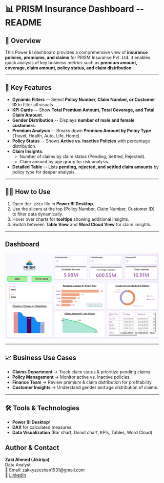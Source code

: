 # 📊 PRISM Insurance Dashboard -- README

## 📌 Overview

This Power BI dashboard provides a comprehensive view of **insurance
policies, premiums, and claims** for PRISM Insurance Pvt. Ltd. It
enables quick analysis of key business metrics such as **premium amount,
coverage, claim amount, policy status, and claim distribution**.

---
## 🎯 Key Features

-   **Dynamic Filters** -- Select **Policy Number, Claim Number, or
    Customer ID** to filter all visuals.
-   **KPI Cards** -- Show **Total Premium Amount, Total Coverage, and
    Total Claim Amount**.
-   **Gender Distribution** -- Displays **number of male and female
    customers**.
-   **Premium Analysis** -- Breaks down **Premium Amount by Policy
    Type** (Travel, Health, Auto, Life, Home).
-   **Policy Status** -- Shows **Active vs. Inactive Policies** with
    percentage distribution.
-   **Claim Insights**:
    -   Number of claims by claim status (Pending, Settled, Rejected).
    -   Claim amount by age group for risk analysis.
-   **Detailed Table** -- Lists **pending, rejected, and settled claim
    amounts** by policy type for deeper analysis.

---
## 🧑‍💻 How to Use

1.  Open the `.pbix` file in **Power BI Desktop**.
2.  Use the slicers at the top (Policy Number, Claim Number, Customer
    ID) to filter data dynamically.
3.  Hover over charts for **tooltips** showing additional insights.
4.  Switch between **Table View** and **Word Cloud View** for claim
    insights.

---
## Dashboard
![INSURANCE DATA](dashboard_images/Overview.png)

---
## 📈 Business Use Cases

-   **Claims Department** → Track claim status & prioritize pending
    claims.
-   **Policy Management** → Monitor active vs. inactive policies.
-   **Finance Team** → Review premium & claim distribution for
    profitability.
-   **Customer Insights** → Understand gender and age distribution of
    claims.

---
## 🛠️ Tools & Technologies

-   **Power BI Desktop**\
-   **DAX** for calculated measures
-   **Data Visualization** (Bar chart, Donut chart, KPIs, Tables, Word Cloud)

## Author & Contact

**Zaki Ahmed (Jikiriya)**  
Data Analyst  
📧 Email: zakkyzeeshan1931@gmail.com  
🔗 [LinkedIn](https://www.linkedin.com/in/zaki-ahmed85/) 

